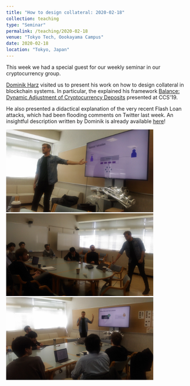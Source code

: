 ```yaml
---
title: "How to design collateral: 2020-02-18"
collection: teaching
type: "Seminar"
permalink: /teaching/2020-02-18
venue: "Tokyo Tech, Oookayama Campus"
date: 2020-02-18
location: "Tokyo, Japan"
---
```


This week we had a special guest for our weekly seminar in our cryptocurrency group. 

[Dominik Harz](https://scholar.google.dk/citations?user=s6Km5yQAAAAJ&hl=en) visited us to present his work on how to design collateral in blockchain systems. In particular, the explained his framework [Balance: Dynamic Adjustment of Cryptocurrency Deposits](https://dl.acm.org/doi/abs/10.1145/3319535.3354221) presented at CCS'19. 

He also presented a didactical explanation of the very recent  Flash Loan attacks, which had been flooding comments on Twitter last week. An insightful description written by Dominik is already available [here](https://medium.com/@dominik.harz/stealing-all-of-makers-collateral-f940970605b1)!

<img src="/images/teaching/2020-02-18/dominik-1.jpg" width="400">

<img src="/images/teaching/2020-02-18/dominik-2.jpg" width="400">

<img src="/images/teaching/2020-02-18/dominik-3.jpg" width="400">